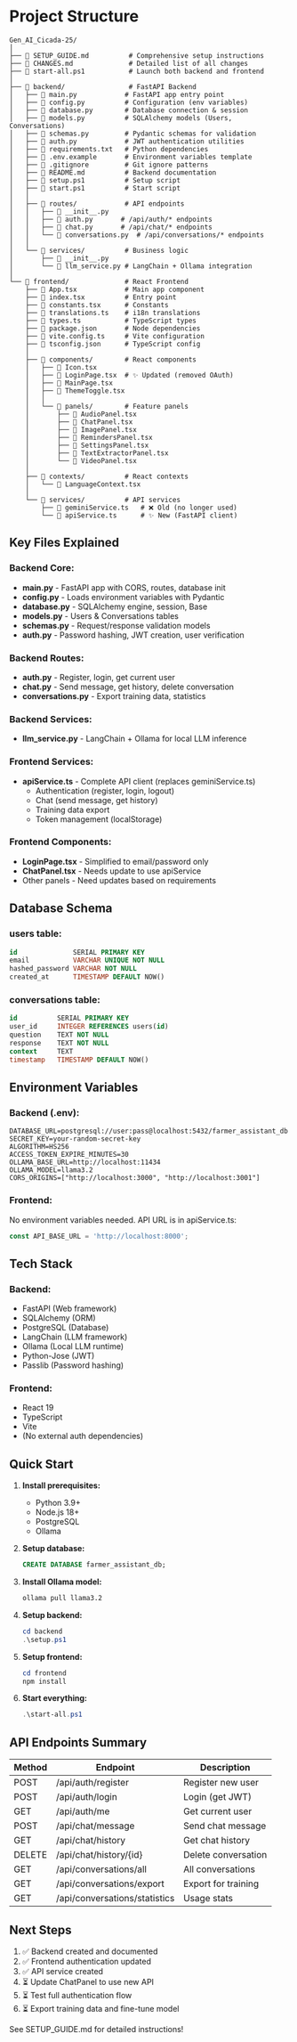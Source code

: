 # Project Structure

```
Gen_AI_Cicada-25/
│
├── 📄 SETUP_GUIDE.md          # Comprehensive setup instructions
├── 📄 CHANGES.md              # Detailed list of all changes
├── 📄 start-all.ps1           # Launch both backend and frontend
│
├── 📁 backend/                # FastAPI Backend
│   ├── 📄 main.py            # FastAPI app entry point
│   ├── 📄 config.py          # Configuration (env variables)
│   ├── 📄 database.py        # Database connection & session
│   ├── 📄 models.py          # SQLAlchemy models (Users, Conversations)
│   ├── 📄 schemas.py         # Pydantic schemas for validation
│   ├── 📄 auth.py            # JWT authentication utilities
│   ├── 📄 requirements.txt   # Python dependencies
│   ├── 📄 .env.example       # Environment variables template
│   ├── 📄 .gitignore         # Git ignore patterns
│   ├── 📄 README.md          # Backend documentation
│   ├── 📄 setup.ps1          # Setup script
│   ├── 📄 start.ps1          # Start script
│   │
│   ├── 📁 routes/            # API endpoints
│   │   ├── 📄 __init__.py
│   │   ├── 📄 auth.py       # /api/auth/* endpoints
│   │   ├── 📄 chat.py       # /api/chat/* endpoints
│   │   └── 📄 conversations.py  # /api/conversations/* endpoints
│   │
│   └── 📁 services/          # Business logic
│       ├── 📄 __init__.py
│       └── 📄 llm_service.py # LangChain + Ollama integration
│
└── 📁 frontend/              # React Frontend
    ├── 📄 App.tsx            # Main app component
    ├── 📄 index.tsx          # Entry point
    ├── 📄 constants.tsx      # Constants
    ├── 📄 translations.ts    # i18n translations
    ├── 📄 types.ts           # TypeScript types
    ├── 📄 package.json       # Node dependencies
    ├── 📄 vite.config.ts     # Vite configuration
    ├── 📄 tsconfig.json      # TypeScript config
    │
    ├── 📁 components/        # React components
    │   ├── 📄 Icon.tsx
    │   ├── 📄 LoginPage.tsx  # ✨ Updated (removed OAuth)
    │   ├── 📄 MainPage.tsx
    │   ├── 📄 ThemeToggle.tsx
    │   │
    │   └── 📁 panels/        # Feature panels
    │       ├── 📄 AudioPanel.tsx
    │       ├── 📄 ChatPanel.tsx
    │       ├── 📄 ImagePanel.tsx
    │       ├── 📄 RemindersPanel.tsx
    │       ├── 📄 SettingsPanel.tsx
    │       ├── 📄 TextExtractorPanel.tsx
    │       └── 📄 VideoPanel.tsx
    │
    ├── 📁 contexts/          # React contexts
    │   └── 📄 LanguageContext.tsx
    │
    └── 📁 services/          # API services
        ├── 📄 geminiService.ts   # ❌ Old (no longer used)
        └── 📄 apiService.ts      # ✨ New (FastAPI client)
```

## Key Files Explained

### Backend Core:
- **main.py** - FastAPI app with CORS, routes, database init
- **config.py** - Loads environment variables with Pydantic
- **database.py** - SQLAlchemy engine, session, Base
- **models.py** - Users & Conversations tables
- **schemas.py** - Request/response validation models
- **auth.py** - Password hashing, JWT creation, user verification

### Backend Routes:
- **auth.py** - Register, login, get current user
- **chat.py** - Send message, get history, delete conversation
- **conversations.py** - Export training data, statistics

### Backend Services:
- **llm_service.py** - LangChain + Ollama for local LLM inference

### Frontend Services:
- **apiService.ts** - Complete API client (replaces geminiService.ts)
  - Authentication (register, login, logout)
  - Chat (send message, get history)
  - Training data export
  - Token management (localStorage)

### Frontend Components:
- **LoginPage.tsx** - Simplified to email/password only
- **ChatPanel.tsx** - Needs update to use apiService
- Other panels - Need updates based on requirements

## Database Schema

### users table:
```sql
id              SERIAL PRIMARY KEY
email           VARCHAR UNIQUE NOT NULL
hashed_password VARCHAR NOT NULL
created_at      TIMESTAMP DEFAULT NOW()
```

### conversations table:
```sql
id          SERIAL PRIMARY KEY
user_id     INTEGER REFERENCES users(id)
question    TEXT NOT NULL
response    TEXT NOT NULL
context     TEXT
timestamp   TIMESTAMP DEFAULT NOW()
```

## Environment Variables

### Backend (.env):
```env
DATABASE_URL=postgresql://user:pass@localhost:5432/farmer_assistant_db
SECRET_KEY=your-random-secret-key
ALGORITHM=HS256
ACCESS_TOKEN_EXPIRE_MINUTES=30
OLLAMA_BASE_URL=http://localhost:11434
OLLAMA_MODEL=llama3.2
CORS_ORIGINS=["http://localhost:3000", "http://localhost:3001"]
```

### Frontend:
No environment variables needed. API URL is in apiService.ts:
```typescript
const API_BASE_URL = 'http://localhost:8000';
```

## Tech Stack

### Backend:
- FastAPI (Web framework)
- SQLAlchemy (ORM)
- PostgreSQL (Database)
- LangChain (LLM framework)
- Ollama (Local LLM runtime)
- Python-Jose (JWT)
- Passlib (Password hashing)

### Frontend:
- React 19
- TypeScript
- Vite
- (No external auth dependencies)

## Quick Start

1. **Install prerequisites:**
   - Python 3.9+
   - Node.js 18+
   - PostgreSQL
   - Ollama

2. **Setup database:**
   ```sql
   CREATE DATABASE farmer_assistant_db;
   ```

3. **Install Ollama model:**
   ```bash
   ollama pull llama3.2
   ```

4. **Setup backend:**
   ```powershell
   cd backend
   .\setup.ps1
   ```

5. **Setup frontend:**
   ```powershell
   cd frontend
   npm install
   ```

6. **Start everything:**
   ```powershell
   .\start-all.ps1
   ```

## API Endpoints Summary

| Method | Endpoint | Description |
|--------|----------|-------------|
| POST | /api/auth/register | Register new user |
| POST | /api/auth/login | Login (get JWT) |
| GET | /api/auth/me | Get current user |
| POST | /api/chat/message | Send chat message |
| GET | /api/chat/history | Get chat history |
| DELETE | /api/chat/history/{id} | Delete conversation |
| GET | /api/conversations/all | All conversations |
| GET | /api/conversations/export | Export for training |
| GET | /api/conversations/statistics | Usage stats |

## Next Steps

1. ✅ Backend created and documented
2. ✅ Frontend authentication updated
3. ✅ API service created
4. ⏳ Update ChatPanel to use new API
5. ⏳ Test full authentication flow
6. ⏳ Export training data and fine-tune model

See SETUP_GUIDE.md for detailed instructions!
